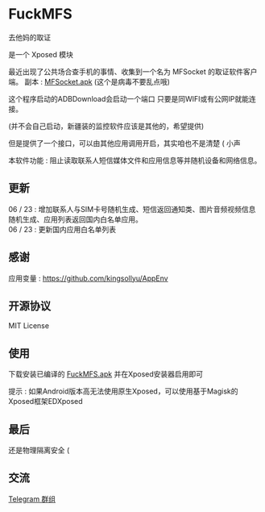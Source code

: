 # FuckMFS

去他妈的取证

是一个 Xposed 模块 
  
最近出现了公共场合查手机的事情、收集到一个名为 MFSocket 的取证软件客户端。 副本 : [MFSocket.apk](MFSocket.apk?raw=true) (这个是病毒不要乱点哦)
 
这个程序启动的ADBDownload会启动一个端口 只要是同WIFI或有公网IP就能连接。

(并不会自己启动，新疆装的监控软件应该是其他的，希望提供)
 
但是提供了一个接口，可以由其他应用调用开启，其实咱也不是清楚 ( 小声

本软件功能 : 阻止读取联系人短信媒体文件和应用信息等并随机设备和网络信息。

## 更新

06 / 23 : 增加联系人与SIM卡号随机生成、短信返回通知类、图片音频视频信息随机生成、应用列表返回国内白名单应用。  
06 / 23 : 更新国内应用白名单列表

## 感谢

应用变量 : https://github.com/kingsollyu/AppEnv

## 开源协议

MIT License

## 使用

下载安装已编译的 [FuckMFS.apk](./FuckMFS.apk?raw=true) 并在Xposed安装器启用即可  
  
提示 : 如果Android版本高无法使用原生Xposed，可以使用基于Magisk的Xposed框架EDXposed

## 最后

还是物理隔离安全 (

## 交流

[Telegram 群组](https://t.me/joinchat/AAAAAFfQog1d8m8YoTyrHg)
